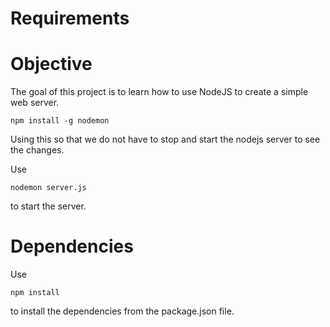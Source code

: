 # Requirements

# Objective

The goal of this project is to learn how to use NodeJS to create a simple web server.

```
npm install -g nodemon
```

Using this so that we do not have to stop and start the nodejs server to see the changes.

Use

```
nodemon server.js
```

to start the server.

# Dependencies

Use

```
npm install
```

to install the dependencies from the package.json file. 
